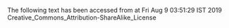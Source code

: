 The following text has been accessed from at Fri Aug 9 03:51:29 IST 2019
Creative_Commons_Attribution-ShareAlike_License
